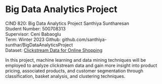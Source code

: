 # Big Data Analytics Project

CIND 820: Big Data Analytics Project
Santhiya Suntharesan<br />
Student Number: 500708313<br />
Supervisor: Ceni Babaoglu<br />
Term: Winter 2023
Github: github.com/santhiya-sunthar/BigDataAnalyticsProject<br />
Dataset: [Clickstream Data for Online Shopping](https://archive.ics.uci.edu/ml/datasets/clickstream+data+for+online+shopping "https://archive.ics.uci.edu/ml/datasets/clickstream+data+for+online+shopping")

In this project, machine learning and data mining techniques will be employed to analyze clickstream data and gain more insight into product pricing, associated products, and customer segmentation through classification, basket analysis, and clustering techniques.
